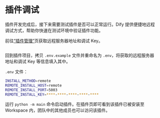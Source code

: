 # 插件调试

插件开发完成后，接下来需要测试插件是否可以正常运行。Dify 提供便捷地远程调试方式，帮助你快速在测试环境中验证插件功能。

前往[“插件管理”](https://cloud.dify.ai/plugins)页获取远程服务器地址和调试 Key。

<figure><img src="https://assets-docs.dify.ai/2024/12/053415ef127f1f4d6dd85dd3ae79626a.png" alt=""><figcaption></figcaption></figure>

回到插件项目，拷贝 `.env.example` 文件并重命名为 `.env`，将获取的远程服务器地址和调试 Key 等信息填入其中。

`.env` 文件：

```bash
INSTALL_METHOD=remote
REMOTE_INSTALL_HOST=remote
REMOTE_INSTALL_PORT=5003
REMOTE_INSTALL_KEY=****-****-****-****-****
```

运行 `python -m main` 命令启动插件。在插件页即可看到该插件已被安装至 Workspace 内，团队中的其他成员也可以访问该插件。

<figure><img src="https://assets-docs.dify.ai/2024/12/ec26e5afc57bbfeb807719638f603807.png" alt=""><figcaption></figcaption></figure>
